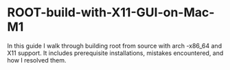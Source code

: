 # ROOT-build-with-X11-GUI-on-Mac-M1
In this guide I walk through building root from source with arch -x86_64 and X11 support. It includes prerequisite installations, mistakes encountered, and how I resolved them.
